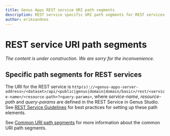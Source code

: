 ```yaml
---
title: Genus Apps REST service URI path segments
description: REST service specific URI path segments for REST services exposed by Genus Apps. Guidelines for building REST services.
author: eriksandnes
---
```

# REST service URI path segments

_The content is under construction. We are sorry for the inconvenience._

## Specific path segments for REST services
The URI for the REST service is `http(s)://<genus-apps-server-address>/<dataset>/api/<public|genus|domain|domain/basic>/rest/<service-name>/<resource-path>?<query-params>`, where _service-name_, _resource-path_ and _query-params_ are defined in the REST Service in Genus Studio.  See [REST Service Guidelines](../../../guidelines-and-best-practices/rest-service-guidelines.md) for best practices for setting up these path elements.

See [Common URI path segments](../common-uri-path-segments.md) for more information about the common URI path segments.
